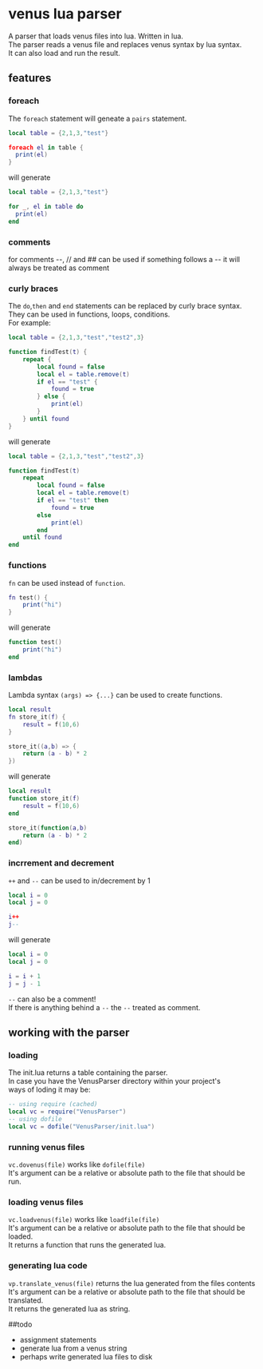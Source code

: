# venus lua parser
A parser that loads venus files into lua. Written in lua.  
The parser reads a venus file and replaces venus syntax by lua syntax.  
It can also load and run the result.

## features
### foreach
The `foreach` statement will geneate a `pairs` statement.

```lua
local table = {2,1,3,"test"}

foreach el in table {
  print(el)
}
```
will generate
```lua
local table = {2,1,3,"test"}

for _, el in table do
  print(el)
end
```

### comments
for comments --, // and ## can be used
if something follows a -- it will always be treated as comment

### curly braces
The `do`,`then` and `end` statements can be replaced by curly brace syntax.  
They can be used in functions, loops, conditions.  
For example:
```lua
local table = {2,1,3,"test","test2",3}

function findTest(t) {
	repeat {
		local found = false
		local el = table.remove(t)
		if el == "test" {
			found = true
		} else {
			print(el)
		}
	} until found
}
```
will generate
```lua
local table = {2,1,3,"test","test2",3}

function findTest(t) 
	repeat
		local found = false
		local el = table.remove(t)
		if el == "test" then
			found = true
		else
			print(el)
		end
	until found
end
```

### functions
`fn` can be used instead of `function`.
```lua
fn test() {
	print("hi")
}
```
will generate
```lua
function test()
	print("hi")
end
```

### lambdas
Lambda syntax `(args) => {...}` can be used to create functions.
```lua
local result
fn store_it(f) {
	result = f(10,6)
}

store_it((a,b) => {
	return (a - b) * 2
})
```
will generate
```lua
local result
function store_it(f)
	result = f(10,6)
end

store_it(function(a,b)
	return (a - b) * 2
end)
```

### incrrement and decrement
`++` and `--` can be used to in/decrement by 1
```lua
local i = 0
local j = 0

i++
j--
```
will generate
```lua
local i = 0
local j = 0

i = i + 1
j = j - 1
```
`--` can also be a comment!  
If there is anything behind a `--` the `--` treated as comment.

## working with the parser
### loading
The init.lua returns a table containing the parser.  
In case you have the VenusParser directory within your project's  
ways of loding it may be:
```lua
-- using require (cached)
local vc = require("VenusParser")
-- using dofile
local vc = dofile("VenusParser/init.lua")
```

### running venus files
`vc.dovenus(file)` works like `dofile(file)`  
It's argument can be a relative or absolute path to the file that should be run.

### loading venus files
`vc.loadvenus(file)` works like `loadfile(file)`  
It's argument can be a relative or absolute path to the file that should be loaded.  
It returns a function that runs the generated lua.

### generating lua code
`vp.translate_venus(file)` returns the lua generated from the files contents  
It's argument can be a relative or absolute path to the file that should be translated.  
It returns the generated lua as string.

##todo
- assignment statements
- generate lua from a venus string
- perhaps write generated lua files to disk
